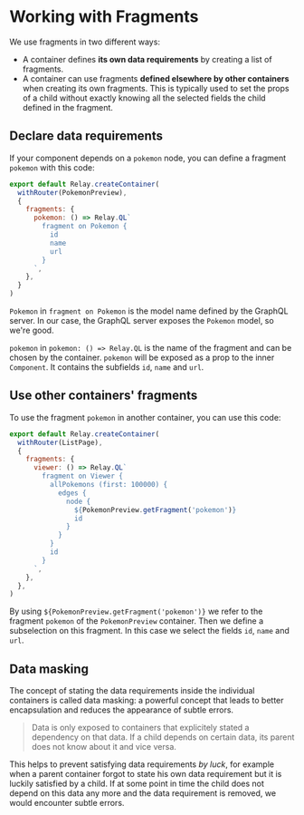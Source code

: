 # Working with Fragments

We use fragments in two different ways:

* A container defines **its own data requirements** by creating a list of fragments.
* A container can use fragments **defined elsewhere by other containers** when creating its own fragments. This is typically used to set the props of a child without exactly knowing all the selected fields the child defined in the fragment.

## Declare data requirements

If your component depends on a `pokemon` node, you can define a fragment `pokemon` with this code:

```javascript
export default Relay.createContainer(
  withRouter(PokemonPreview),
  {
    fragments: {
      pokemon: () => Relay.QL`
        fragment on Pokemon {
          id
          name
          url
        }
      `,
    },
  }
)
```

`Pokemon` in `fragment on Pokemon` is the model name defined by the GraphQL server. In our case, the GraphQL server exposes the `Pokemon` model, so we're good.

`pokemon` in `pokemon: () => Relay.QL` is the name of the fragment and can be chosen by the container. `pokemon` will be exposed as a prop to the inner `Component`. It contains the subfields `id`, `name` and `url`.

## Use other containers' fragments

To use the fragment `pokemon` in another container, you can use this code:

```javascript
export default Relay.createContainer(
  withRouter(ListPage),
  {
    fragments: {
      viewer: () => Relay.QL`
        fragment on Viewer {
          allPokemons (first: 100000) {
            edges {
              node {
                ${PokemonPreview.getFragment('pokemon')}
                id
              }
            }
          }
          id
        }
      `,
    },
  },
)
```

By using `${PokemonPreview.getFragment('pokemon')}` we refer to the fragment `pokemon` of the `PokemonPreview` container.
Then we define a subselection on this fragment. In this case we select the fields `id`, `name` and `url`.

## Data masking

The concept of stating the data requirements inside the individual containers is called data masking: a powerful concept that leads to better encapsulation and reduces the appearance of subtle errors.

> Data is only exposed to containers that explicitely stated a dependency on that data. If a child depends on certain data, its parent does not know about it and vice versa.

This helps to prevent satisfying data requirements *by luck*, for example when a parent container forgot to state his own data requirement but it is luckily satisfied by a child. If at some point in time the child does not depend on this data any more and the data requirement is removed, we would encounter subtle errors.
